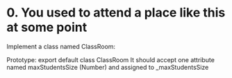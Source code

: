 # 0. You used to attend a place like this at some point

Implement a class named ClassRoom:

Prototype: export default class ClassRoom
It should accept one attribute named maxStudentsSize (Number) and assigned to _maxStudentsSize